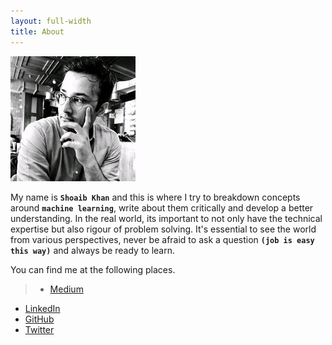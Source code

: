 ```yaml
---
layout: full-width
title: About
---
```



<img src="about.jpg">

My name is **`Shoaib Khan`** and this is where I try to breakdown concepts around **`machine learning`**, write about them critically and develop a better understanding. In the real world, its important to not only have the technical expertise but also rigour of problem solving. It's essential to see the world from various perspectives, never be afraid to ask a question **`(job is easy this way)`** and always be ready to learn.

You can find me at the following places.

>- [Medium](https://medium.com/@shoaibkhanz)
- [LinkedIn](https://www.linkedin.com/in/shoaibkhanz/)
- [GitHub](https://github.com/shoaibkhanz)
- [Twitter](https://twitter.com/shoaibkhanz)


